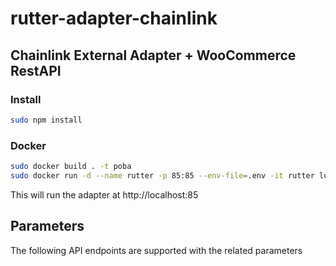 # rutter-adapter-chainlink

## Chainlink External Adapter + WooCommerce RestAPI

### Install
```bash
sudo npm install
```

### Docker
```bash
sudo docker build . -t poba
sudo docker run -d --name rutter -p 85:85 --env-file=.env -it rutter local n 
```

This will run the adapter at http://localhost:85



## Parameters
The following API endpoints are supported with the related parameters

